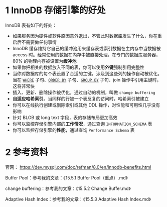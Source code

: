# 1 InnoDB 存储引擎的好处

InnoDB 表有如下的好处：

* 如果服务因为硬件或软件原因意外退出，不管此时数据库发生了什么，你在重启后不需要做任何事情
* InnoDB 缓存维持它自己的缓冲池用来缓存表或索引数据在主内存中当数据被 access 时。经常使用的数据在内存中被直接处理，在专门的数据库服务器，80% 的物理内存被设置为**缓冲池**
* 如果你把相关的数据放入不同的表，你可以使用**外键**强制引用完整性
* 当你对数据库的每个表设置了合适的主键，涉及到这些列的操作自动被优化。当在 [`WHERE`](https://dev.mysql.com/doc/refman/8.0/en/select.html) 子句、[`ORDER BY`](https://dev.mysql.com/doc/refman/8.0/en/select.html) 子句、[`GROUP BY`](https://dev.mysql.com/doc/refman/8.0/en/select.html) 子句、join 操作中引用主键时，这将非常快
* 插入、更新、删除操作被优化，通过自动的机制，叫做 `change buffering`
* **自适应哈希索引**。当同样的行被一个表反复的访问时，哈希索引被建立
* 你可以在线执行创建或删除索引或其他 DDL 操作，对性能和可用性几乎没有影响
* 针对 BLOB 或 long text 字段，表的存储布局更加高效
* 你可以监控存储引擎内部的**工作情况**，通过查询 `INFORMATION_SCHEMA` 表
* 你可以监控存储引擎的**性能**，通过查询 `Performance Schema` 表

# 2 参考资料

官网： <a href="https://dev.mysql.com/doc/refman/8.0/en/innodb-benefits.html">https://dev.mysql.com/doc/refman/8.0/en/innodb-benefits.html</a>

Buffer Pool：参考我的文章：《15.5.1 Buffer Pool（重点）.md》

change buffering：参考我的文章：《15.5.2 Change Buffer.md》

Adaptive Hash Index：参考我的文章：《15.5.3 Adaptive Hash Index.md》
